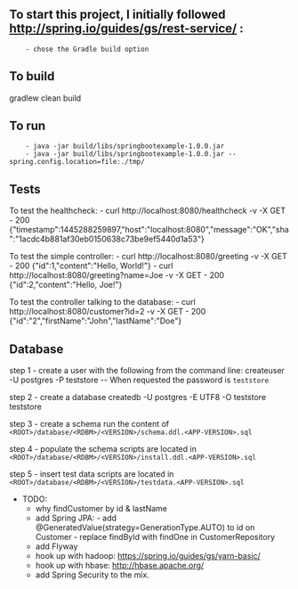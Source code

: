 ## To start this project, I initially followed http://spring.io/guides/gs/rest-service/ :
		- chose the Gradle build option


## To build
gradlew clean build


## To run
        - java -jar build/libs/springbootexample-1.0.0.jar
        - java -jar build/libs/springbootexample-1.0.0.jar --spring.config.location=file:./tmp/


## Tests
To test the healthcheck:
        - curl http://localhost:8080/healthcheck -v -X GET
        - 200 {"timestamp":1445288259897,"host":"localhost:8080","message":"OK","sha":"1acdc4b881af30eb0150638c73be9ef5440d1a53"}

To test the simple controller:
        - curl http://localhost:8080/greeting -v -X GET
            - 200 {"id":1,"content":"Hello, World!"}
        - curl http://localhost:8080/greeting?name=Joe -v -X GET
            - 200 {"id":2,"content":"Hello, Joe!"}

To test the controller talking to the database:
        - curl http://localhost:8080/customer?id=2 -v -X GET
            - 200 {"id":"2","firstName":"John","lastName":"Doe"}


## Database
step 1 - create a user with the following from the command line:
    createuser -U postgres -P teststore
    -- When requested the password is `teststore`

step 2 - create a database
    createdb -U postgres -E UTF8 -O teststore teststore

step 3 - create a schema
    run the content of `<ROOT>/database/<RDBM>/<VERSION>/schema.ddl.<APP-VERSION>.sql`

step 4 - populate the schema
    scripts are located in `<ROOT>/database/<RDBM>/<VERSION>/install.ddl.<APP-VERSION>.sql`

step 5 - insert test data
    scripts are located in `<ROOT>/database/<RDBM>/<VERSION>/testdata.<APP-VERSION>.sql`


- TODO:
    - why findCustomer by id & lastName
    - add Spring JPA:
           - add @GeneratedValue(strategy=GenerationType.AUTO) to id on Customer
           - replace findById with findOne in CustomerRepository
    - add Flyway
    - hook up with hadoop: https://spring.io/guides/gs/yarn-basic/
    - hook up with hbase: http://hbase.apache.org/
    - add Spring Security to the mix.
